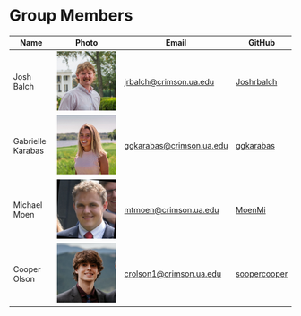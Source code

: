 # Group Members

| Name | Photo | Email | GitHub |
| - | - | - | - |
| Josh Balch | ![alt text](photos/josh.jpg) | jrbalch@crimson.ua.edu | [Joshrbalch](https://github.com/Joshrbalch) |
| Gabrielle Karabas | ![alt text](photos/gigi.jpg) | ggkarabas@crimson.ua.edu | [ggkarabas](https://github.com/ggkarabas) |
| Michael Moen | ![alt text](photos/michael.jpg) | mtmoen@crimson.ua.edu | [MoenMi](https://github.com/MoenMi) |
| Cooper Olson | ![alt text](photos/cooper.jpg) | crolson1@crimson.ua.edu | [soopercooper](https://github.com/soopercooper) |
